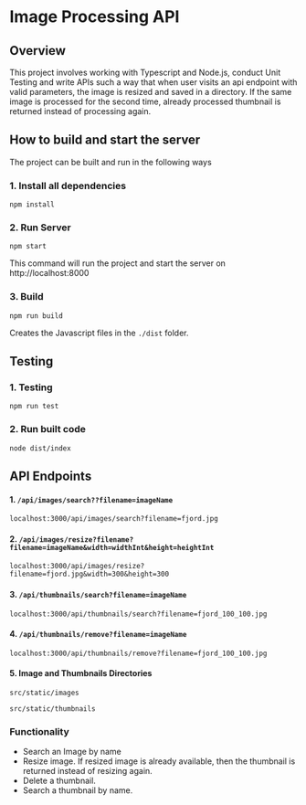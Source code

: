# Image Processing API

## Overview

This project involves working with Typescript and Node.js, conduct Unit Testing and write APIs such a way that when user visits an api endpoint with valid parameters, the image is resized and saved in a directory. If the same image is processed for the second time, already processed thumbnail is returned instead of processing again.

## How to build and start the server

The project can be built and run in the following ways

### 1. Install all dependencies

`npm install`

### 2. Run Server

`npm start`

This command will run the project and start the server on http://localhost:8000

### 3. Build

`npm run build`

Creates the Javascript files in the `./dist` folder.


## Testing

### 1. Testing

`npm run test`
### 2. Run built code
`node dist/index`

## API Endpoints

#### 1. `/api/images/search??filename=imageName`

`localhost:3000/api/images/search?filename=fjord.jpg`

#### 2. `/api/images/resize?filename?filename=imageName&width=widthInt&height=heightInt`

`localhost:3000/api/images/resize?filename=fjord.jpg&width=300&height=300`

#### 3. `/api/thumbnails/search?filename=imageName`

`localhost:3000/api/thumbnails/search?filename=fjord_100_100.jpg`

#### 4. `/api/thumbnails/remove?filename=imageName`

`localhost:3000/api/thumbnails/remove?filename=fjord_100_100.jpg`

#### 5. Image and Thumbnails Directories
`src/static/images`

`src/static/thumbnails`


### Functionality

- Search an Image by name
- Resize image. If resized image is already available, then the thumbnail is returned instead of resizing again.
- Delete a thumbnail.
- Search a thumbnail by name.
